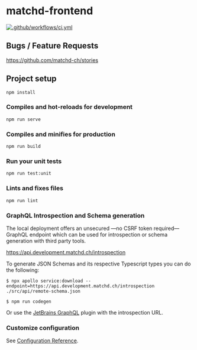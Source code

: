 # matchd-frontend

[![.github/workflows/ci.yml](https://github.com/matchd-ch/matchd-frontend/actions/workflows/branch_main.yml/badge.svg)](https://github.com/matchd-ch/matchd-frontend/actions/workflows/branch_main.yml)

## Bugs / Feature Requests

https://github.com/matchd-ch/stories

## Project setup

```
npm install
```

### Compiles and hot-reloads for development

```
npm run serve
```

### Compiles and minifies for production

```
npm run build
```

### Run your unit tests

```
npm run test:unit
```

### Lints and fixes files

```
npm run lint
```

### GraphQL Introspection and Schema generation

The local deployment offers an unsecured —no CSRF token required— GraphQL endpoint which can be used
for introspection or schema generation with third party tools.

https://api.development.matchd.ch/introspection

To generate JSON Schemas and its respective Typescript types you can do the following:

```
$ npx apollo service:download --endpoint=https://api.development.matchd.ch/introspection ./src/api/remote-schema.json

$ npm run codegen
```

Or use the [JetBrains GraphQL](https://plugins.jetbrains.com/plugin/8097-js-graphql) plugin with the
introspection URL.

### Customize configuration

See [Configuration Reference](https://cli.vuejs.org/config/).
